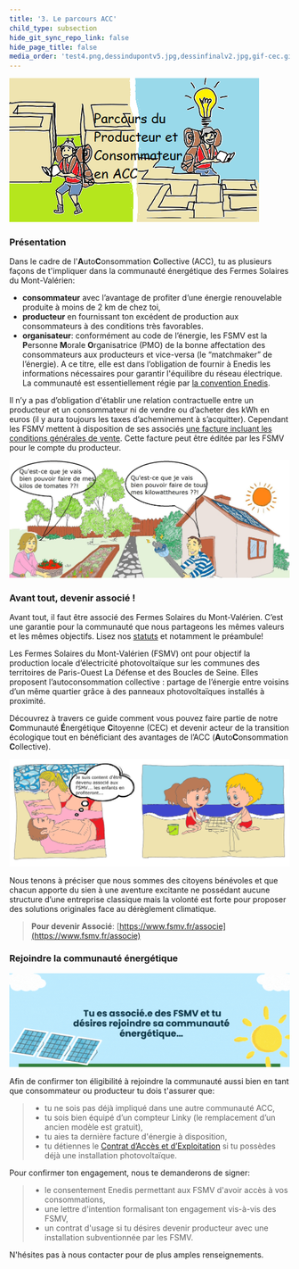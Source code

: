 ```yaml
---
title: '3. Le parcours ACC'
child_type: subsection
hide_git_sync_repo_link: false
hide_page_title: false
media_order: 'test4.png,dessindupontv5.jpg,dessinfinalv2.jpg,gif-cec.gif'
---
```


![test4](test4.png "Le parcours de l'ACC")
### Présentation
Dans le cadre de l'**A**uto**C**onsommation **C**ollective (ACC), tu as plusieurs façons de t'impliquer dans la communauté énergétique des Fermes Solaires du Mont-Valérien:
* **consommateur** avec l’avantage de profiter d’une énergie renouvelable produite à moins de 2 km de chez toi,
* **producteur** en fournissant ton excédent de production aux consommateurs à des conditions très favorables.
* **organisateur**: conformément au code de l’énergie, les FSMV est la **P**ersonne **M**orale **O**rganisatrice (PMO) de la bonne affectation des consommateurs aux producteurs et vice-versa (le “matchmaker” de l’énergie). A ce titre, elle est dans l’obligation de fournir à Enedis les informations nécessaires pour garantir l'équilibre du réseau électrique. La communauté est essentiellement régie par [la convention Enedis](https://www.enedis.fr/sites/default/files/documents/pdf/Enedis-FOR-CF_01E.pdf).

Il n’y a pas d’obligation d'établir une relation contractuelle entre un producteur et un consommateur ni de vendre ou d’acheter des kWh en euros (il y aura toujours les taxes d’acheminement à s’acquitter). Cependant les FSMV mettent à disposition de ses associés [une facture incluant les conditions générales de vente](https://docs.google.com/document/d/1vWNXZJmdZUROnw0flykCL2obWObmSA7i5DAaSXv4Xds/edit?usp=sharing). Cette facture peut être éditée par les FSMV pour le compte du producteur.

![dessinfinalv2](dessinfinalv2.jpg "Echangeons...")

### Avant tout, devenir associé !

Avant tout, il faut être associé des Fermes Solaires du Mont-Valérien. C’est une garantie pour la communauté que nous partageons les mêmes valeurs et les mêmes objectifs. Lisez nos [statuts](https://drive.google.com/file/d/1Wm-hCciqrirz9Dr5PCAuVlpkT0VyI1YP/view?usp=sharing) et notamment le préambule!

Les Fermes Solaires du Mont-Valérien (FSMV) ont pour objectif la production locale d’électricité photovoltaïque sur les communes des territoires de Paris-Ouest La Défense et des Boucles de Seine. Elles proposent l’autoconsommation collective : partage de l’énergie entre voisins d’un même quartier grâce à des panneaux photovoltaïques installés à proximité.

Découvrez à travers ce guide comment vous pouvez faire partie de notre **C**ommunauté **É**nergétique **C**itoyenne (CEC) et devenir acteur de la transition écologique tout en bénéficiant des avantages de l’ACC (**A**uto**C**onsommation **C**ollective).

![dessindupontv5](dessindupontv5.jpg "...pour nos enfants...")

Nous tenons à préciser que nous sommes des citoyens bénévoles et que chacun apporte du sien à une aventure excitante ne possédant aucune structure d’une entreprise classique mais la volonté est forte pour proposer des solutions originales face au dérèglement climatique.
> **Pour devenir Associé**: [https://www.fsmv.fr/associe](https://www.fsmv.fr/associe)

### Rejoindre la communauté énergétique
![gif-cec](gif-cec.gif "Rejoindre la communauté énergétique...")

Afin de confirmer ton éligibilité à rejoindre la communauté aussi bien en tant que consommateur ou producteur tu dois t'assurer que:
> * tu ne sois pas déjà impliqué dans une autre communauté ACC,
> * tu sois bien équipé d’un compteur Linky (le remplacement d’un ancien modèle est gratuit),
> * tu aies ta dernière facture d'énergie à disposition,
> * tu détiennes le [Contrat d’Accès et d’Exploitation](https://www.enedis.fr/media/1905/download) si tu possèdes déjà une installation photovoltaïque.

Pour confirmer ton engagement, nous te demanderons de signer:
> * le consentement Enedis permettant aux FSMV d'avoir accès à vos consommations,
> * une lettre d'intention formalisant ton engagement vis-à-vis des FSMV,
> * un contrat d'usage si tu désires devenir producteur avec une installation subventionnée par les FSMV.

N'hésites pas à nous contacter pour de plus amples renseignements.
